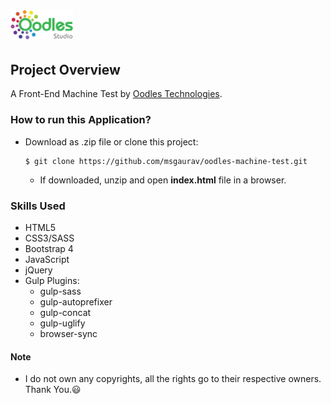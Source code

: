 # <a href="https://www.oodlestechnologies.com/" target="_blank"><img src="https://github.com/msgaurav/oodles-machine-test/blob/master/assets/dest/img/icons/oodles_logo.png" alt="oodles_logo" width="100px"></a>

## Project Overview
A Front-End Machine Test by [Oodles Technologies](https://www.oodlestechnologies.com/).

### How to run this Application?
  * Download as .zip file or clone this project:
    ```
    $ git clone https://github.com/msgaurav/oodles-machine-test.git
    ```
    * If downloaded, unzip and open **index.html** file in a browser.

### Skills Used
  * HTML5
  * CSS3/SASS
  * Bootstrap 4
  * JavaScript
  * jQuery
  * Gulp Plugins:
    * gulp-sass
    * gulp-autoprefixer
    * gulp-concat
    * gulp-uglify
    * browser-sync

#### Note
  * I do not own any copyrights, all the rights go to their respective owners. Thank You.:smiley:

